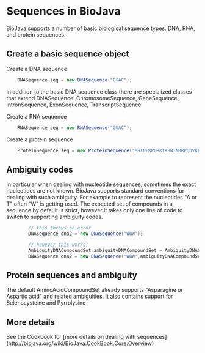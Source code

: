 Sequences in BioJava
=====================

BioJava supports a number of basic biological sequence types: DNA, RNA, and protein sequences.

## Create a basic sequence object

Create a DNA sequence

```java    
    DNASequence seq = new DNASequence("GTAC"); 
```   

In addition to the basic DNA sequence class there are specialized classes that extend DNASequence: 
ChromosomeSequence, GeneSequence, IntronSequence, ExonSequence, TranscriptSequence

Create a RNA sequence

```java    
    RNASequence seq = new RNASequence("GUAC"); 
```   

Create a protein sequence

```java    
    ProteinSequence seq = new ProteinSequence("MSTNPKPQRKTKRNTNRRPQDVKFPGG"); 
```   

## Ambiguity codes

In particular when dealing with nucleotide sequences, sometimes the exact nucleotides are not known. 
BioJava supports standard conventions for dealing with such ambiguity. 
For example to represent the nucleotides "A or T" often "W" is getting used.
The expected set of compounds in a sequence by default is strict, however it takes only one line of code to switch to supporting
ambiguity codes.


```java            
        // this throws an error
        DNASequence dna2 = new DNASequence("WWW");

        // however this works:
        AmbiguityDNACompoundSet ambiguityDNACompoundSet = AmbiguityDNACompoundSet.getDNACompoundSet();
        DNASequence dna2 = new DNASequence("WWW",ambiguityDNACompoundSet);
```   


## Protein sequences and ambiguity
The default AminoAcidCompoundSet already supports "Asparagine or Aspartic acid" and related ambiguities. 
It also contains support for Selenocysteine and Pyrrolysine



## More details 

See the Cookbook for [more details on dealing with sequences] (http://biojava.org/wiki/BioJava:CookBook:Core:Overview)